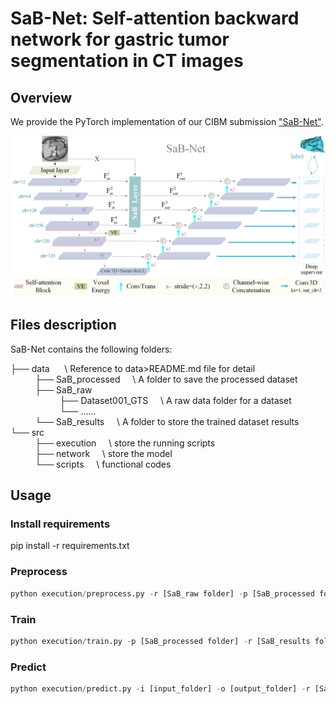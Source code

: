 # SaB-Net: Self-attention backward network for gastric tumor segmentation in CT images

## Overview
We provide the PyTorch implementation of our CIBM submission ["SaB-Net"](https://doi.org/10.1016/j.compbiomed.2023.107866).

<img src="architecture.jpg" alt="SaB-Net architecture">

## Files description
SaB-Net contains the following folders:


├── data  &nbsp;&nbsp;&nbsp;&nbsp; \\ Reference to data>README.md file for detail  
&nbsp;&nbsp;&nbsp;&nbsp;&nbsp;&nbsp;&nbsp;&nbsp;&nbsp;&nbsp;├── SaB_processed &nbsp;&nbsp;&nbsp;&nbsp;\\ A folder to save the processed dataset  
&nbsp;&nbsp;&nbsp;&nbsp;&nbsp;&nbsp;&nbsp;&nbsp;&nbsp;&nbsp;├── SaB_raw\
&nbsp;&nbsp;&nbsp;&nbsp;&nbsp;&nbsp;&nbsp;&nbsp;&nbsp;&nbsp;&nbsp;&nbsp;&nbsp;&nbsp;&nbsp;&nbsp;&nbsp;&nbsp;&nbsp;&nbsp;├── Dataset001_GTS  &nbsp;&nbsp;&nbsp;&nbsp;\\ A raw data folder for a dataset  
&nbsp;&nbsp;&nbsp;&nbsp;&nbsp;&nbsp;&nbsp;&nbsp;&nbsp;&nbsp;&nbsp;&nbsp;&nbsp;&nbsp;&nbsp;&nbsp;&nbsp;&nbsp;&nbsp;&nbsp;└── ......  
&nbsp;&nbsp;&nbsp;&nbsp;&nbsp;&nbsp;&nbsp;&nbsp;&nbsp;&nbsp;└── SaB_results &nbsp;&nbsp;&nbsp;&nbsp;\\ A folder to store the trained dataset results  
└── src  
&nbsp;&nbsp;&nbsp;&nbsp;&nbsp;&nbsp;&nbsp;&nbsp;&nbsp;&nbsp;├── execution &nbsp;&nbsp;&nbsp;&nbsp;\\ store the running scripts  
&nbsp;&nbsp;&nbsp;&nbsp;&nbsp;&nbsp;&nbsp;&nbsp;&nbsp;&nbsp;├── network &nbsp;&nbsp;&nbsp;&nbsp;\\ store the model  
&nbsp;&nbsp;&nbsp;&nbsp;&nbsp;&nbsp;&nbsp;&nbsp;&nbsp;&nbsp;└── scripts  &nbsp;&nbsp;&nbsp;&nbsp;\\ functional codes  


## Usage

### Install requirements

pip install -r requirements.txt

### Preprocess
```python
python execution/preprocess.py -r [SaB_raw folder] -p [SaB_processed folder] -D [dataset_ID] 
```

### Train   
```python
python execution/train.py -p [SaB_processed folder] -r [SaB_results folder] -f [fold] -D [dataset_ID] -d [cpu|gpu_index]
```

### Predict
```python
python execution/predict.py -i [input_folder] -o [output_folder] -r [SaB_results folder] -D [dataset_ID] -d [cpu|gpu_index]
```